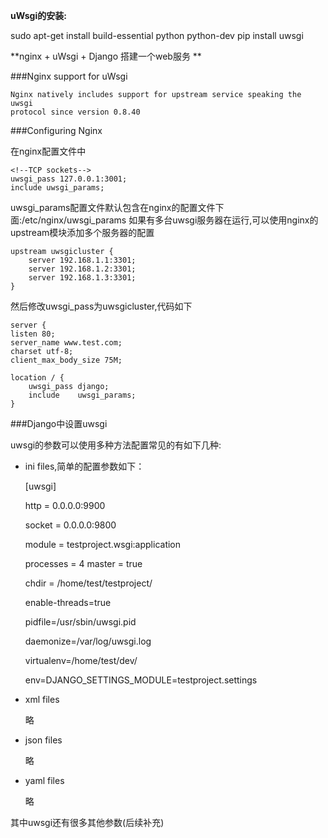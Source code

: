 **uWsgi的安装:**

sudo apt-get install build-essential  python  python-dev
pip install uwsgi

**nginx + uWsgi + Django 搭建一个web服务 **

###Nginx support for uWsgi 

    Nginx natively includes support for upstream service speaking the uwsgi 
    protocol since version 0.8.40

###Configuring Nginx

在nginx配置文件中


    <!--TCP sockets-->
    uwsgi_pass 127.0.0.1:3001;
    include uwsgi_params;
    
uwsgi_params配置文件默认包含在nginx的配置文件下面:/etc/nginx/uwsgi_params
如果有多台uwsgi服务器在运行,可以使用nginx的upstream模块添加多个服务器的配置


    upstream uwsgicluster {
        server 192.168.1.1:3301;
        server 192.168.1.2:3301;
        server 192.168.1.3:3301;
    }
然后修改uwsgi_pass为uwsgicluster,代码如下

    server {
    listen 80;
    server_name www.test.com;
    charset utf-8;
    client_max_body_size 75M;

    location / {
        uwsgi_pass django;
        include    uwsgi_params;
    }
    
    

###Django中设置uwsgi

uwsgi的参数可以使用多种方法配置常见的有如下几种:

* ini files,简单的配置参数如下：

    [uwsgi]
    <!-- http参数表示不通过web服务如nginx,apache来直接访问uwsgi服务的地址和端口号 -->
    http = 0.0.0.0:9900
    <!-- socket表示和上层的web服务nginx,apache进行通信的socket-->
    socket = 0.0.0.0:9800
    <!-- django项目中的wsgi模块 -->
    module = testproject.wsgi:application
    <!-- -->
    processes = 4
    master = true
    <!-- 当前的django项目的绝对路径 -->
    chdir = /home/test/testproject/
    
    enable-threads=true
    
    <!-- PID位置 -->
    pidfile=/usr/sbin/uwsgi.pid
    
    <!-- uwsgi日志文件-->
    daemonize=/var/log/uwsgi.log
    
    <!-- 采用的python虚拟环境-->
    virtualenv=/home/test/dev/
    
    env=DJANGO_SETTINGS_MODULE=testproject.settings

* xml files 

    略

* json files 

    略

* yaml files 

    略
    
其中uwsgi还有很多其他参数(后续补充)
